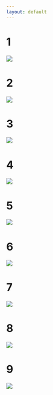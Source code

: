 ```yaml
---
layout: default
---
```


# 1
![](../img/winterD/DIP_poster_pose_1.png)
# 2
![](../img/winterD/DIP_poster_pose_2.png)
# 3
![](../img/winterD/DIP_poster_pose_3.png)
# 4
![](../img/winterD/DIP_poster_pose_4.png)
# 5
![](../img/winterD/DIP_poster_pose_5.png)
# 6
![](../img/winterD/DIP_poster_pose_6.png)
# 7
![](../img/winterD/DIP_poster_pose_7.png)
# 8
![](../img/winterD/DIP_poster_pose_8.png)
# 9
![](../img/winterD/DIP_poster_pose_9.png)
